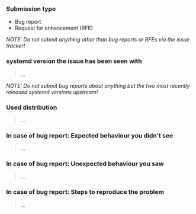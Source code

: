 ### Submission type

<!-- Delete unnecessary option: -->

 - Bug report
 - Request for enhancement (RFE)

*NOTE: Do not submit anything other than bug reports or RFEs via the issue tracker!*

### systemd version the issue has been seen with

> …

*NOTE: Do not submit bug reports about anything but the two most recently released systemd versions upstream!*

### Used distribution

> …

### In case of bug report: Expected behaviour you didn't see

> …

### In case of bug report: Unexpected behaviour you saw

> …

### In case of bug report: Steps to reproduce the problem

> …

